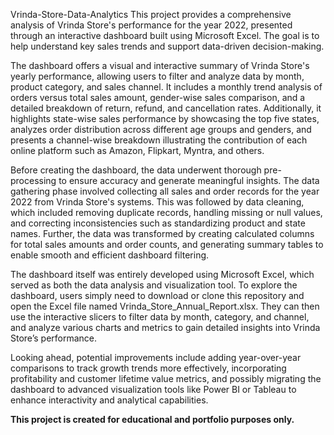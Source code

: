 Vrinda-Store-Data-Analytics
This project provides a comprehensive analysis of Vrinda Store's performance for the year 2022, presented through an interactive dashboard built using Microsoft Excel. The goal is to help understand key sales trends and support data-driven decision-making.

The dashboard offers a visual and interactive summary of Vrinda Store's yearly performance, allowing users to filter and analyze data by month, product category, and sales channel. It includes a monthly trend analysis of orders versus total sales amount, gender-wise sales comparison, and a detailed breakdown of return, refund, and cancellation rates. Additionally, it highlights state-wise sales performance by showcasing the top five states, analyzes order distribution across different age groups and genders, and presents a channel-wise breakdown illustrating the contribution of each online platform such as Amazon, Flipkart, Myntra, and others.

Before creating the dashboard, the data underwent thorough pre-processing to ensure accuracy and generate meaningful insights. The data gathering phase involved collecting all sales and order records for the year 2022 from Vrinda Store's systems. This was followed by data cleaning, which included removing duplicate records, handling missing or null values, and correcting inconsistencies such as standardizing product and state names. Further, the data was transformed by creating calculated columns for total sales amounts and order counts, and generating summary tables to enable smooth and efficient dashboard filtering.

The dashboard itself was entirely developed using Microsoft Excel, which served as both the data analysis and visualization tool. To explore the dashboard, users simply need to download or clone this repository and open the Excel file named Vrinda_Store_Annual_Report.xlsx. They can then use the interactive slicers to filter data by month, category, and channel, and analyze various charts and metrics to gain detailed insights into Vrinda Store’s performance.

Looking ahead, potential improvements include adding year-over-year comparisons to track growth trends more effectively, incorporating profitability and customer lifetime value metrics, and possibly migrating the dashboard to advanced visualization tools like Power BI or Tableau to enhance interactivity and analytical capabilities.

****This project is created for educational and portfolio purposes only.****

